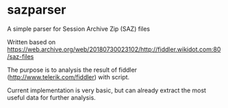 # sazparser
A simple parser for Session Archive Zip (SAZ) files

Written based on https://web.archive.org/web/20180730023102/http://fiddler.wikidot.com:80/saz-files

The purpose is to analysis the result of fiddler (http://www.telerik.com/fiddler) with script.

Current implementation is very basic, but can already extract the most useful data for further analysis.
